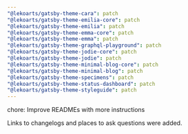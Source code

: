 ```yaml
---
"@lekoarts/gatsby-theme-cara": patch
"@lekoarts/gatsby-theme-emilia-core": patch
"@lekoarts/gatsby-theme-emilia": patch
"@lekoarts/gatsby-theme-emma-core": patch
"@lekoarts/gatsby-theme-emma": patch
"@lekoarts/gatsby-theme-graphql-playground": patch
"@lekoarts/gatsby-theme-jodie-core": patch
"@lekoarts/gatsby-theme-jodie": patch
"@lekoarts/gatsby-theme-minimal-blog-core": patch
"@lekoarts/gatsby-theme-minimal-blog": patch
"@lekoarts/gatsby-theme-specimens": patch
"@lekoarts/gatsby-theme-status-dashboard": patch
"@lekoarts/gatsby-theme-styleguide": patch
---
```


chore: Improve READMEs with more instructions

Links to changelogs and places to ask questions were added.
